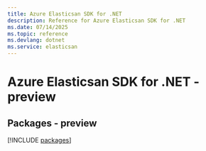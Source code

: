 ```yaml
---
title: Azure Elasticsan SDK for .NET
description: Reference for Azure Elasticsan SDK for .NET
ms.date: 07/14/2025
ms.topic: reference
ms.devlang: dotnet
ms.service: elasticsan
---
```

# Azure Elasticsan SDK for .NET - preview
## Packages - preview
[!INCLUDE [packages](elasticsan-index.md)]